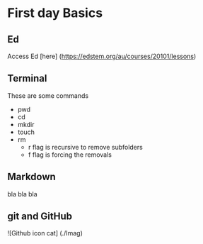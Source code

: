 # First day Basics

## Ed

Access Ed [here] (https://edstem.org/au/courses/20101/lessons)



## Terminal

These are some commands
- pwd
- cd
- mkdir
- touch
- rm
    - r flag is recursive to remove subfolders
    - f flag is forcing the removals

## Markdown

bla bla bla

## git and GitHub

![Github icon cat] (./Imag)
